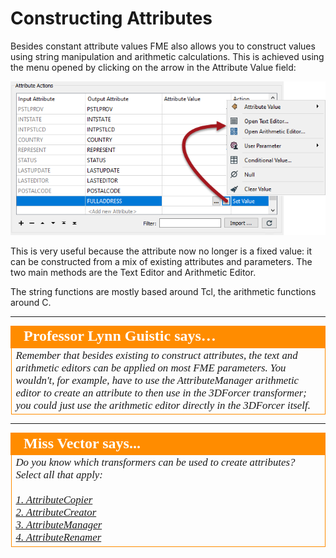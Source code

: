 <!--This section is (mostly) a copy of part of the basic manual, used here just as a reminder-->

# Constructing Attributes #
Besides constant attribute values FME also allows you to construct values using string manipulation and arithmetic calculations. This is achieved using the menu opened by clicking on the arrow in the Attribute Value field:

![](./Images/Img1.001.AttributeManagerSetMenu.png)

This is very useful because the attribute now no longer is a fixed value: it can be constructed from a mix of existing attributes and parameters. The two main methods are the Text Editor and Arithmetic Editor.

The string functions are mostly based around Tcl, the arithmetic functions around C.

---

<table style="border-spacing: 0px">
<tr>
<td style="vertical-align:middle;background-color:darkorange;border: 2px solid darkorange">
<i class="fa fa-quote-left fa-lg fa-pull-left fa-fw" style="color:white;padding-right: 12px;vertical-align:text-top"></i>
<span style="color:white;font-size:x-large;font-weight: bold;font-family:serif">Professor Lynn Guistic says…</span>
</td>
</tr>

<tr>
<td style="border: 1px solid darkorange">
<span style="font-family:serif; font-style:italic; font-size:larger">
Remember that besides existing to construct attributes, the text and arithmetic editors can be applied on most FME parameters. You wouldn't, for example, have to use the AttributeManager arithmetic editor to create an attribute to then use in the 3DForcer transformer; you could just use the arithmetic editor directly in the 3DForcer itself.</span>
</td>
</tr>
</table>

---

<!--Person X Says Section-->

<table style="border-spacing: 0px">
<tr>
<td style="vertical-align:middle;background-color:darkorange;border: 2px solid darkorange">
<i class="fa fa-quote-left fa-lg fa-pull-left fa-fw" style="color:white;padding-right: 12px;vertical-align:text-top"></i>
<span style="color:white;font-size:x-large;font-weight: bold;font-family:serif">Miss Vector says...</span>
</td>
</tr>

<tr>
<td style="border: 1px solid darkorange">
<span style="font-family:serif; font-style:italic; font-size:larger">
Do you know which transformers can be used to create attributes? Select all that apply:
<br><br><a href="http://52.73.3.37/fmedatastreaming/Manual/QAResponse2017.fmw?chapter=15&question=1&answer=1&DestDataset_TEXTLINE=C%3A%5CFMEOutput%5CQAResponse.html">1. AttributeCopier</a>
<br><a href="http://52.73.3.37/fmedatastreaming/Manual/QAResponse2017.fmw?chapter=15&question=1&answer=2&DestDataset_TEXTLINE=C%3A%5CFMEOutput%5CQAResponse.html">2. AttributeCreator</a>
<br><a href="http://52.73.3.37/fmedatastreaming/Manual/QAResponse2017.fmw?chapter=15&question=1&answer=3&DestDataset_TEXTLINE=C%3A%5CFMEOutput%5CQAResponse.html">3. AttributeManager</a>
<br><a href="http://52.73.3.37/fmedatastreaming/Manual/QAResponse2017.fmw?chapter=15&question=1&answer=4&DestDataset_TEXTLINE=C%3A%5CFMEOutput%5CQAResponse.html">4. AttributeRenamer</a>
</span>
</td>
</tr>
</table>
